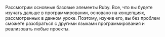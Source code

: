 Рассмотрим основные базовые элементы Ruby. Все, что вы будете изучать дальше в программировании, основано на концепциях, рассмотренных в данном уроке. Поэтому, изучив его, вы без проблем сможете разобраться с другими языками программирования и реализовать любые проекты.
